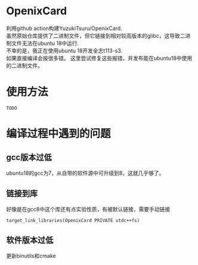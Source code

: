 # OpenixCard
利用github action构建YuzukiTsuru/OpenixCard.  
虽然原始仓库提供了二进制文件，但它链接到相对较高版本的glibc，这导致二进制文件无法在ubuntu 18中运行.   
不幸的是，我正在使用ubuntu 18开发全志t113-s3.   
如果直接编译会报很多错。
这里尝试修复这些报错，并发布能在ubuntu18中使用的二进制文件。 

# 使用方法
```
TODO
```

# 编译过程中遇到的问题
## gcc版本过低
ubuntu18的gcc为7，从自带的软件源中可升级到8，这就几乎够了。
## 链接到库
好像是在gcc8中这个库还有点实验性质，有被默认链接，需要手动链接  
```
target_link_libraries(OpenixCard PRIVATE stdc++fs)
```
## 软件版本过低
更新binutils和cmake
